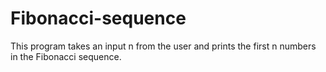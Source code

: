 # Fibonacci-sequence
This program takes an input n from the user and prints the first n numbers in the Fibonacci sequence.
